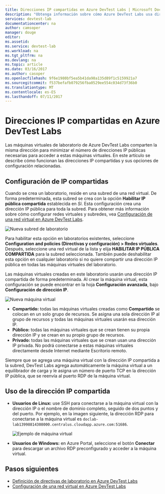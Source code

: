 ```yaml
---
title: Direcciones IP compartidas en Azure DevTest Labs | Microsoft Docs
description: "Obtenga información sobre cómo Azure DevTest Labs usa direcciones IP compartidas para minimizar las direcciones IP públicas necesarias para acceder a las máquinas virtuales de su laboratorio."
services: devtest-lab
documentationcenter: na
author: camsoper
manager: douge
editor: 
ms.assetid: 
ms.service: devtest-lab
ms.workload: na
ms.tgt_pltfrm: na
ms.devlang: na
ms.topic: article
ms.date: 03/16/2017
ms.author: casoper
ms.openlocfilehash: 9f6e1980bf5ea5b41da98a135d89f1c5159921a7
ms.sourcegitcommit: f537befafb079256fba0529ee554c034d73f36b0
ms.translationtype: MT
ms.contentlocale: es-ES
ms.lasthandoff: 07/11/2017
---
```

# <a name="understand-shared-ip-addresses-in-azure-devtest-labs"></a>Direcciones IP compartidas en Azure DevTest Labs

Las máquinas virtuales de laboratorio de Azure DevTest Labs comparten la misma dirección para minimizar el número de direcciones IP públicas necesarias para acceder a estas máquinas virtuales.  En este artículo se describe cómo funcionan las direcciones IP compartidas y sus opciones de configuración relacionadas.

## <a name="shared-ip-setting"></a>Configuración de IP compartidas

Cuando se crea un laboratorio, reside en una subred de una red virtual.  De forma predeterminada, esta subred se crea con la opción **Habilitar IP pública compartida** establecida en *Sí*.  Esta configuración crea una dirección IP pública para toda la subred.  Para obtener más información sobre cómo configurar redes virtuales y subredes, vea [Configuración de una red virtual en Azure DevTest Labs](devtest-lab-configure-vnet.md).

![Nueva subred de laboratorio](media/devtest-lab-shared-ip/lab-subnet.png)

Para habilitar esta opción en laboratorios existentes, seleccione **Configuration and policies (Directivas y configuración) > Redes virtuales**. Después, seleccione una red virtual de la lista y elija **HABILITAR IP PÚBLICA COMPARTIDA**  para la subred seleccionada. También puede deshabilitar esta opción en cualquier laboratorio si no quiere compartir una dirección IP pública en todas las máquinas virtuales del laboratorio.

Las máquinas virtuales creadas en este laboratorio usarán una dirección IP compartida de forma predeterminada.  Al crear la máquina virtual, esta configuración se puede encontrar en la hoja **Configuración avanzada**, bajo **Configuración de dirección IP**.

![Nueva máquina virtual](media/devtest-lab-shared-ip/new-vm.png)

- **Compartido:** todas las máquinas virtuales creadas como **Compartido** se colocan en un solo grupo de recursos. Se asigna una sola dirección IP al grupo de recursos y todas las máquinas virtuales usarán esa dirección IP.
- **Público:** todas las máquinas virtuales que se crean tienen su propia dirección IP y se crean en su propio grupo de recursos.
- **Privado:** todas las máquinas virtuales que se crean usan una dirección IP privada. No podrá conectarse a estas máquinas virtuales directamente desde Internet mediante Escritorio remoto.

Siempre que se agrega una máquina virtual con la dirección IP compartida a la subred, DevTest Labs agrega automáticamente la máquina virtual a un equilibrador de carga y le asigna un número de puerto TCP en la dirección IP pública, que se reenvía al puerto RDP de la máquina virtual.  

## <a name="using-the-shared-ip"></a>Uso de la dirección IP compartida

- **Usuarios de Linux:** use SSH para conectarse a la máquina virtual con la dirección IP o el nombre de dominio completo, seguido de dos puntos y del puerto. Por ejemplo, en la imagen siguiente, la dirección RDP para conectarse a la máquina virtual es `doclab-lab13998814308000.centralus.cloudapp.azure.com:51686`.

  ![Ejemplo de máquina virtual](media/devtest-lab-shared-ip/vm-info.png)

- **Usuarios de Windows:** en Azure Portal, seleccione el botón **Conectar** para descargar un archivo RDP preconfigurado y acceder a la máquina virtual.

## <a name="next-steps"></a>Pasos siguientes

* [Definición de directivas de laboratorio en Azure DevTest Labs](devtest-lab-set-lab-policy.md)
* [Configuración de una red virtual en Azure DevTest Labs](devtest-lab-configure-vnet.md)





